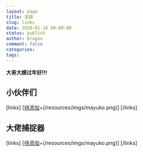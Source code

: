 ```yaml
---
layout: page
title: 友链
slug: links
date: 2020-01-16 09:00:00
status: publish
author: Dragon
comment: false
categories: 
tags: 
---
```



**大哥大嫂过年好!!!**

## 小伙伴们

[links]
[[待添加](https://www.baidu.com)+(/resources/imgs/mayuko.png)]
[/links]

## 大佬捕捉器

[links]
[[待添加](https://www.baidu.com)+(/resources/imgs/mayuko.png)]
[/links]